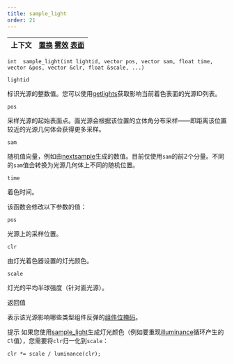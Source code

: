 ```yaml
---
title: sample_light
order: 21
---
```

| 上下文 | [置换](../contexts/displace.html)  [雾效](../contexts/fog.html)  [表面](../contexts/surface.html) |
| --- | --- |

`int  sample_light(int lightid, vector pos, vector sam, float time, vector &pos, vector &clr, float &scale, ...)`

`lightid`

标识光源的整数值。您可以使用[getlights](/zh-cn/houdini-vex/shading-and-rendering/getlights "返回当前着色表面所受光照的灯光标识符数组")获取影响当前着色表面的光源ID列表。

`pos`

采样光源的起始表面点。面光源会根据该位置的立体角分布采样——即距离该位置较近的光源几何体会获得更多采样。

`sam`

随机值向量，例如由[nextsample](/zh-cn/houdini-vex/sampling/nextsample)生成的数值。目前仅使用`sam`的前2个分量。不同的`sam`值会转换为光源几何体上不同的随机位置。

`time`

着色时间。

该函数会修改以下参数的值：

`pos`

光源上的采样位置。

`clr`

由灯光着色器设置的灯光颜色。

`scale`

灯光的平均半球强度（针对面光源）。

返回值

表示该光源影响哪些类型组件反弹的[组件位掩码](/zh-cn/houdini-vex/shading-and-rendering/bouncemask)。

提示
如果您使用[sample_light](/zh-cn/houdini-vex/sampling/sample_light "采样光源上的3D位置并在该点运行灯光着色器")生成灯光颜色（例如要重现[illuminance](/zh-cn/houdini-vex/shading-and-rendering/illuminance "遍历场景中所有光源，为每个光源调用灯光着色器来设置Cl和L全局变量")循环产生的`Cl`值），您需要将`clr`归一化到`scale`：

```vex
clr *= scale / luminance(clr);

```
